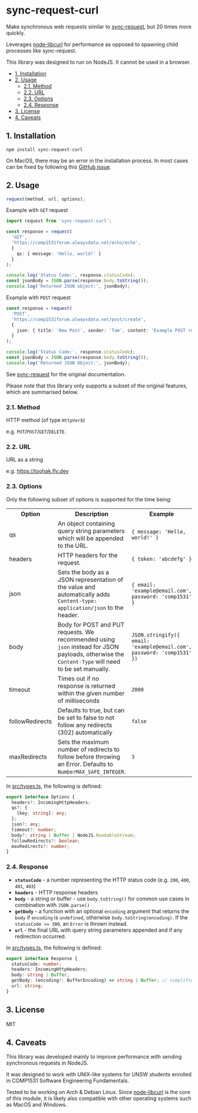 # sync-request-curl

Make synchronous web requests similar to [sync-request](https://github.com/ForbesLindesay/sync-request), but 20 times more quickly.

Leverages [node-libcurl](https://github.com/JCMais/node-libcurl) for performance as opposed to spawning child processes like sync-request.

This library was designed to run on NodeJS. It cannot be used in a browser.

- [1. Installation](#1-installation)
- [2. Usage](#2-usage)
	- [2.1. Method](#21-method)
  - [2.2. URL](#22-url)
  - [2.3. Options](#23-options)
  - [2.4. Response](#24-response)
- [3. License](#3-license)
- [4. Caveats](#4-caveats)

## 1. Installation
```
npm install sync-request-curl
```

On MacOS, there may be an error in the installation process. In most cases can be fixed by following this [GitHub issue](https://github.com/JCMais/node-libcurl/issues/296).

## 2. Usage

```typescript
request(method, url, options);
```

Example with `GET` request

```typescript
import request from 'sync-request-curl';

const response = request(
  'GET',
  'https://comp1531forum.alwaysdata.net/echo/echo',
  {
    qs: { message: 'Hello, world!' }
  }
);

console.log('Status Code:', response.statusCode);
const jsonBody = JSON.parse(response.body.toString());
console.log('Returned JSON object:', jsonBody);
```

Example with `POST` request

```typescript
const response = request(
  'POST',
  'https://comp1531forum.alwaysdata.net/post/create',
  {
    json: { title: 'New Post', sender: 'Tam', content: 'Example POST request' }
  }
);

console.log('Status Code:', response.statusCode);
const jsonBody = JSON.parse(response.body.toString());
console.log('Returned JSON Object:', jsonBody);
```

See [sync-request](https://www.npmjs.com/package/sync-request) for the original documentation.

Please note that this library only supports a subset of the original features, which are summarised below.

### 2.1. Method

HTTP method (of type `HttpVerb`)

e.g. `PUT`/`POST`/`GET`/`DELETE`.

### 2.2. URL

URL as a string

e.g. https://toohak.fly.dev

### 2.3. Options

Only the following subset of options is supported for the time being:

<table>
  <tr>
    <th>Option</th>
    <th>Description</th>
    <th>Example</th>
  </tr>
  <tr>
    <td>qs</td>
    <td>
      An object containing query string parameters which will be appended to the URL.
    </td>
    <td><code>{ message: 'Hello, world!' }</code></td>
  </tr>
  <tr>
    <td>headers</td>
    <td>
      HTTP headers for the request.
    </td>
    <td><code>{ token: 'abcdefg' }</code></td>
  </tr>
  <tr>
    <td>json</td>
    <td>
      Sets the body as a JSON representation of the value and automatically adds <code>Content-type: application/json</code> to the header.</td>
    <td>
    <code>{ email: 'example@email.com', password: 'comp1531' }</code></td>
  </tr>
  <tr>
    <td>body</td>
    <td>
      Body for POST and PUT requests. We recommended using <code>json</code> instead for JSON payloads, otherwise the <code>Content-Type</code> will need to be set manually.
    </td>
    <td><code>JSON.stringify({ email: 'example@email.com', password: 'comp1531' })</code></td>
  </tr>
  <tr>
    <td>timeout</td>
    <td>
      Times out if no response is returned within the given number of milliseconds
    </td>
    <td><code>2000<code></td>
  </tr>
  <tr>
    <td>followRedirects</td>
    <td>
      Defaults to true, but can be set to false to not follow any redirects (302) automatically
    </td>
    <td><code>false</code></td>
  </tr>
  <tr>
    <td>maxRedirects</td>
    <td>Sets the maximum number of redirects to follow before throwing an Error. Defaults to <code>NumberMAX_SAFE_INTEGER</code>.</td>
    <td><code>3</code></td>
  </tr>
</table>

In [src/types.ts](src/types.ts), the following is defined:

```typescript
export interface Options {
  headers?: IncomingHttpHeaders;
  qs?: {
    [key: string]: any;
  };
  json?: any;
  timeout?: number;
  body?: string | Buffer | NodeJS.ReadableStream;
  followRedirects?: boolean;
  maxRedirects?: number;
}
```

### 2.4. Response

- **`statusCode`** - a number representing the HTTP status code (e.g. `200`, `400`, `401`, `403`)
- **`headers`** - HTTP response headers
- **`body`** - a string or buffer - use `body.toString()` for common use cases in combination with `JSON.parse()`
- **`getBody`** - a function with an optional `encoding` argument that returns the `body` if `encoding` is `undefined`, otherwise `body.toString(encoding)`. If the `statusCode >= 300`, an `Error` is thrown instead.
- **`url`** - the final URL with query string parameters appended and if any redirection occurred.

In [src/types.ts](src/types.ts), the following is defined:

```typescript
export interface Response {
  statusCode: number;
  headers: IncomingHttpHeaders;
  body: string | Buffer;
  getBody: (encoding?: BufferEncoding) => string | Buffer; // simplified
  url: string;
}
```

## 3. License

MIT

## 4. Caveats

This library was developed mainly to improve performance with sending synchronous requests in NodeJS.

It was designed to work with UNIX-like systems for UNSW students enrolled in COMP1531 Software Engineering Fundamentals.

Tested to be working on Arch & Debian Linux. Since [node-libcurl](https://github.com/JCMais/node-libcurl) is the core of this module, it is likely also compatible with other operating systems such as MacOS and Windows.